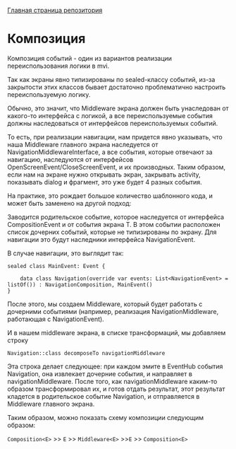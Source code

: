 [Главная страница репозитория](../../docs/main.md)

# Композиция
Композиция событий - один из вариантов реализации переиспользования логики в mvi.

Так как экраны явно типизированы по sealed-классу событий, из-за закрытости этих классов бывает 
достаточно проблематично настроить переиспользуемую логику.

Обычно, это значит, что Middleware экрана должен быть унаследован от какого-то интерфейса с логикой, 
а все переиспользуемые события должны наследоваться от интерфейсов переиспользуемых событий.

То есть, при реализации навигации, нам придется явно указывать, 
что наша Middleware главного экрана наследуется от NavigationMiddlewareInterface, 
а все события, которые отвечают за навигацию, наследуются от интерфейсов OpenScreenEvent/CloseScreenEvent, и их производных. 
Таким образом, если нам на экране нужно открывать экран, закрывать activity, показывать dialog и фрагмент, 
это уже будет 4 разных события. 

На практике, это рождает большое количество шаблонного кода, и может быть заменено на другой подход: 

Заводится родительское событие, которое наследуется от интерфейса CompositionEvent и от события экрана T. 
В этом событии расположен список дочерних событий, которые не типизированы по экрану. Для навигации это будут наследники интерфейса NavigationEvent.

В случае навигации, это выглядит так: 

    sealed class MainEvent: Event { 
    
        data class Navigation(override var events: List<NavigationEvent> = listOf()) : NavigationComposition, MainEvent()
    }    

После этого, мы создаем Middleware, который будет работать с дочерними событиями (например, реализация NavigationMiddleware, работающая с NavigationEvent). 

И в нашем middleware экрана, в списке трансформаций, мы добавляем строку

    Navigation::class decomposeTo navigationMiddleware
    
Эта строка делает следующее: при каждом эмите в EventHub события Navigation, она извлекает дочерние события, и направляет в navigationMiddleware.
После того, как navigationMiddleware каким-то образом трансформировал их, и готов отдать результат, этот результат кладется в родительское событие Navigation, и отправляется в Middleware главного экрана.

Таким образом, можно показать схему композиции следующим образом: 

`Composition<E>` >> `E` >> `Middleware<E>` >>`E` >> `Composition<E>`